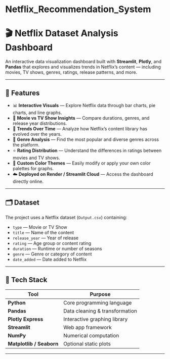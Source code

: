 # Netflix_Recommendation_System

# 🎬 Netflix Dataset Analysis Dashboard

An interactive data visualization dashboard built with **Streamlit**, **Plotly**, and **Pandas** that explores and visualizes trends in Netflix’s content — including movies, TV shows, genres, ratings, release patterns, and more.

---

## 🚀 Features

- 📊 **Interactive Visuals** — Explore Netflix data through bar charts, pie charts, and line graphs.  
- 🎥 **Movie vs TV Show Insights** — Compare durations, genres, and release year distributions.  
- 📅 **Trends Over Time** — Analyze how Netflix’s content library has evolved over the years.  
- 🍿 **Genre Analysis** — Find the most popular and diverse genres across the platform.  
- ⭐ **Rating Distribution** — Understand the differences in ratings between movies and TV shows.  
- 🧠 **Custom Color Themes** — Easily modify or apply your own color palettes for graphs.  
- ☁️ **Deployed on Render / Streamlit Cloud** — Access the dashboard directly online.

---

## 🗂️ Dataset

The project uses a Netflix dataset (`Output.csv`) containing:
- `type` — Movie or TV Show  
- `title` — Name of the content  
- `release_year` — Year of release  
- `rating` — Age group or content rating  
- `duration` — Runtime or number of seasons  
- `genre` — Genre or category of content  
- `date_added` — Date added to Netflix  

---

## 🧩 Tech Stack

| Tool | Purpose |
|------|----------|
| **Python** | Core programming language |
| **Pandas** | Data cleaning & transformation |
| **Plotly Express** | Interactive graphing library |
| **Streamlit** | Web app framework |
| **NumPy** | Numerical computation |
| **Matplotlib / Seaborn** | Optional static plots |

---
